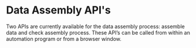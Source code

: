 # Data Assembly API's

Two APIs are currently available for the data assembly process: assemble data and check assembly process. These API’s can be called from within an automation program or from a browser window.
